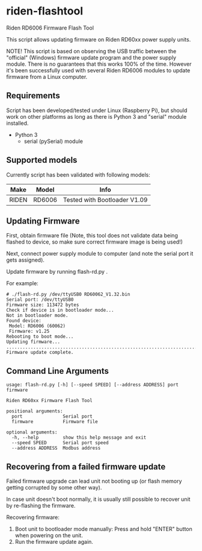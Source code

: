 # riden-flashtool
Riden RD6006 Firmware Flash Tool

This script allows updating firmware on Riden RD60xx power supply units.

NOTE! This script is based on observing the USB traffic between the "official" (Windows)
firmware update program and the power supply module. There is no guarantees that this
works 100% of the time. However it's been successfully used with several Riden RD6006
modules to update firmware from a Linux computer.

## Requirements

Script has been developed/tested under Linux (Raspberry Pi), but should work
on other platforms as long as there is Python 3 and "serial" module installed.

* Python 3
  * serial (pySerial) module

## Supported models

Currently script has been validated with following models:

Make|Model|Info
----|-----|----
RIDEN|RD6006|Tested with Bootloader V1.09


## Updating Firmware

First, obtain firmware file (Note, this tool does not validate data being flashed
to device, so make sure correct firmware image is being used!)

Next, connect power supply module to computer (and note the serial port it gets assigned).

Update firmware by running flash-rd.py <serialport> <filename>.

For example:

```
# ./flash-rd.py /dev/ttyUSB0 RD60062_V1.32.bin
Serial port: /dev/ttyUSB0
Firmware size: 113472 bytes
Check if device is in bootloader mode...
Not in bootloader mode.
Found device:
 Model: RD6006 (60062)
 Firmware: v1.25
Rebooting to boot mode...
Updating firmware...
.............................................................................................................................................................................................................................................................................................................................................................................................................................................................................................................................................................................................................................................................................................................................................................................................................................................................................................................................................................................................................................................................................................................................................................................................................................................................................................................................................................................................................................................................................................................................................................................................................................................................................................................................................................................................................................................b'OK'
Firmware update complete.
```

## Command Line Arguments

```
usage: flash-rd.py [-h] [--speed SPEED] [--address ADDRESS] port firmware

Riden RD60xx Firmware Flash Tool

positional arguments:
  port               Serial port
  firmware           Firmware file

optional arguments:
  -h, --help         show this help message and exit
  --speed SPEED      Serial port speed
  --address ADDRESS  Modbus address
```


## Recovering from a failed firmware update

Failed firmware upgrade can lead unit not booting up (or flash memory getting
corrupted by some other way).

In case unit doesn't boot normally, it is usually still possible to recover unit
by re-flashing the firmware.

Recovering firmware:
1. Boot unit to bootloader mode manually: Press and hold "ENTER" button when powering on the unit.
2. Run the firmware update again.



